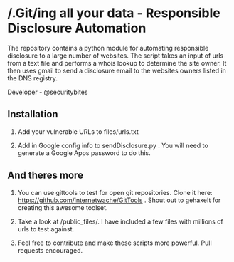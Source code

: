 
/.Git/ing all your data - Responsible Disclosure Automation
=========================================================

The repository contains a python module for automating 
responsible disclosure to a large number of websites. The script
takes an input of urls from a text file and performs a whois lookup
to determine the site owner. It then uses gmail to send a disclosure email
to the websites owners listed in the DNS registry. 

Developer - @securitybites

## Installation

1. Add your vulnerable URLs to files/urls.txt

2. Add in Google config info to sendDisclosure.py . You will need to generate a Google Apps password to do this.


## And theres more

1. You can use gittools to test for open git repositories. Clone it here: https://github.com/internetwache/GitTools . Shout out to gehaxeIt for creating this awesome toolset.

2. Take a look at /public_files/. I have included a few files with millions of urls to test against.

3. Feel free to contribute and make these scripts more powerful. Pull requests encouraged.